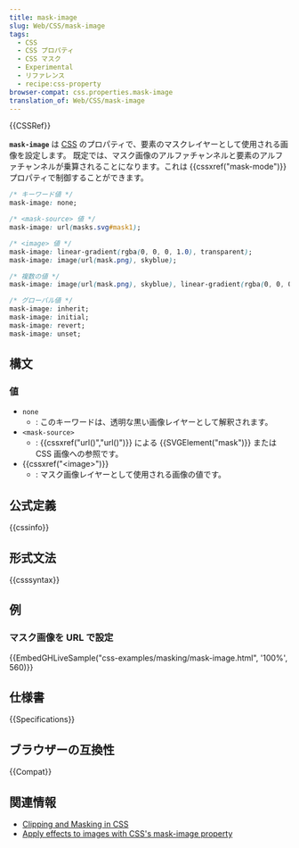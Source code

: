 ```yaml
---
title: mask-image
slug: Web/CSS/mask-image
tags:
  - CSS
  - CSS プロパティ
  - CSS マスク
  - Experimental
  - リファレンス
  - recipe:css-property
browser-compat: css.properties.mask-image
translation_of: Web/CSS/mask-image
---
```

{{CSSRef}}

**`mask-image`** は [CSS](/ja/docs/Web/CSS) のプロパティで、要素のマスクレイヤーとして使用される画像を設定します。
既定では、マスク画像のアルファチャンネルと要素のアルファチャンネルが乗算されることになります。これは {{cssxref("mask-mode")}} プロパティで制御することができます。

```css
/* キーワード値 */
mask-image: none;

/* <mask-source> 値 */
mask-image: url(masks.svg#mask1);

/* <image> 値 */
mask-image: linear-gradient(rgba(0, 0, 0, 1.0), transparent);
mask-image: image(url(mask.png), skyblue);

/* 複数の値 */
mask-image: image(url(mask.png), skyblue), linear-gradient(rgba(0, 0, 0, 1.0), transparent);

/* グローバル値 */
mask-image: inherit;
mask-image: initial;
mask-image: revert;
mask-image: unset;
```

## 構文

### 値

- `none`
  - : このキーワードは、透明な黒い画像レイヤーとして解釈されます。
- `<mask-source>`
  - : {{cssxref("url()","url()")}} による {{SVGElement("mask")}} または CSS 画像への参照です。
- {{cssxref("&lt;image&gt;")}}
  - : マスク画像レイヤーとして使用される画像の値です。

## 公式定義

{{cssinfo}}

## 形式文法

{{csssyntax}}

## 例

### マスク画像を URL で設定

{{EmbedGHLiveSample("css-examples/masking/mask-image.html", '100%', 560)}}

## 仕様書

{{Specifications}}

## ブラウザーの互換性

{{Compat}}

## 関連情報

- [Clipping and Masking in CSS](https://css-tricks.com/clipping-masking-css/)
- [Apply effects to images with CSS's mask-image property](https://web.dev/css-masking/)
